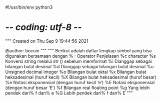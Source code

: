 #!/usr/bin/env python3
# -*- coding: utf-8 -*-
"""
Created on Thu Sep  9 19:44:56 2021

@author: bocuin
"""
"""
Berikut adalah daftar lengkap simbol yang bisa digunakan bersamaan dengan % :
Operator 	Penjelasan
%c 	        character
%s 	        Konversi string melalui str () sebelum memformat
%i 	        Dianggap sebagai bilangan bulat desimal
%d 	        Dianggap sebagai bilangan bulat desimal
%u 	        Unsigned decimal integer
%o 	        Bilangan bulat oktal
%x 	        Bilangan bulat heksadesimal (huruf kecil)
%X 	        Bilangan bulat heksadesimal (huruf besar)
%e 	        Notasi eksponensial (dengan huruf kecil ‘e’)
%E 	        Notasi eksponensial (dengan huruf besar ‘E’)
%f 	        Bilangan real floating point
%g 	Yang lebih pendek dari% f dan% e
%G 	Lebih pendek dari% f dan% E
"""